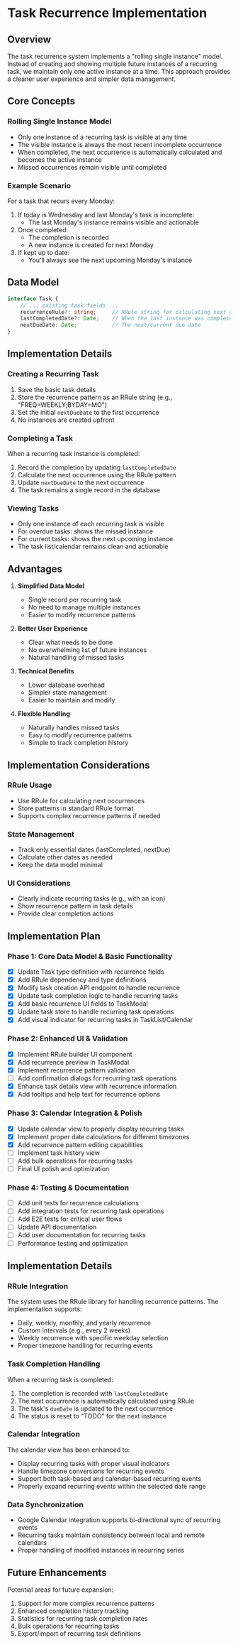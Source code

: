 # Task Recurrence Implementation

## Overview

The task recurrence system implements a "rolling single instance" model. Instead of creating and showing multiple future instances of a recurring task, we maintain only one active instance at a time. This approach provides a cleaner user experience and simpler data management.

## Core Concepts

### Rolling Single Instance Model

- Only one instance of a recurring task is visible at any time
- The visible instance is always the most recent incomplete occurrence
- When completed, the next occurrence is automatically calculated and becomes the active instance
- Missed occurrences remain visible until completed

### Example Scenario

For a task that recurs every Monday:
1. If today is Wednesday and last Monday's task is incomplete:
   - The last Monday's instance remains visible and actionable
2. Once completed:
   - The completion is recorded
   - A new instance is created for next Monday
3. If kept up to date:
   - You'll always see the next upcoming Monday's instance

## Data Model

```typescript
interface Task {
    // ... existing task fields ...
    recurrenceRule?: string;     // RRule string for calculating next occurrence
    lastCompletedDate?: Date;    // When the last instance was completed
    nextDueDate: Date;           // The next/current due date
}
```

## Implementation Details

### Creating a Recurring Task

1. Save the basic task details
2. Store the recurrence pattern as an RRule string (e.g., "FREQ=WEEKLY;BYDAY=MO")
3. Set the initial `nextDueDate` to the first occurrence
4. No instances are created upfront

### Completing a Task

When a recurring task instance is completed:
1. Record the completion by updating `lastCompletedDate`
2. Calculate the next occurrence using the RRule pattern
3. Update `nextDueDate` to the next occurrence
4. The task remains a single record in the database

### Viewing Tasks

- Only one instance of each recurring task is visible
- For overdue tasks: shows the missed instance
- For current tasks: shows the next upcoming instance
- The task list/calendar remains clean and actionable

## Advantages

1. **Simplified Data Model**
   - Single record per recurring task
   - No need to manage multiple instances
   - Easier to modify recurrence patterns

2. **Better User Experience**
   - Clear what needs to be done
   - No overwhelming list of future instances
   - Natural handling of missed tasks

3. **Technical Benefits**
   - Lower database overhead
   - Simpler state management
   - Easier to maintain and modify

4. **Flexible Handling**
   - Naturally handles missed tasks
   - Easy to modify recurrence patterns
   - Simple to track completion history

## Implementation Considerations

### RRule Usage
- Use RRule for calculating next occurrences
- Store patterns in standard RRule format
- Supports complex recurrence patterns if needed

### State Management
- Track only essential dates (lastCompleted, nextDue)
- Calculate other dates as needed
- Keep the data model minimal

### UI Considerations
- Clearly indicate recurring tasks (e.g., with an icon)
- Show recurrence pattern in task details
- Provide clear completion actions

## Implementation Plan

### Phase 1: Core Data Model & Basic Functionality
- [x] Update Task type definition with recurrence fields
- [x] Add RRule dependency and type definitions
- [x] Modify task creation API endpoint to handle recurrence
- [x] Update task completion logic to handle recurring tasks
- [x] Add basic recurrence UI fields to TaskModal
- [x] Update task store to handle recurring task operations
- [x] Add visual indicator for recurring tasks in TaskList/Calendar

### Phase 2: Enhanced UI & Validation
- [x] Implement RRule builder UI component
- [x] Add recurrence preview in TaskModal
- [x] Implement recurrence pattern validation
- [ ] Add confirmation dialogs for recurring task operations
- [x] Enhance task details view with recurrence information
- [x] Add tooltips and help text for recurrence options

### Phase 3: Calendar Integration & Polish
- [x] Update calendar view to properly display recurring tasks
- [x] Implement proper date calculations for different timezones
- [x] Add recurrence pattern editing capabilities
- [ ] Implement task history view
- [ ] Add bulk operations for recurring tasks
- [ ] Final UI polish and optimization

### Phase 4: Testing & Documentation
- [ ] Add unit tests for recurrence calculations
- [ ] Add integration tests for recurring task operations
- [ ] Add E2E tests for critical user flows
- [ ] Update API documentation
- [ ] Add user documentation for recurring tasks
- [ ] Performance testing and optimization

## Implementation Details

### RRule Integration
The system uses the RRule library for handling recurrence patterns. The implementation supports:
- Daily, weekly, monthly, and yearly recurrence
- Custom intervals (e.g., every 2 weeks)
- Weekly recurrence with specific weekday selection
- Proper timezone handling for recurring events

### Task Completion Handling
When a recurring task is completed:
1. The completion is recorded with `lastCompletedDate`
2. The next occurrence is automatically calculated using RRule
3. The task's `dueDate` is updated to the next occurrence
4. The status is reset to "TODO" for the next instance

### Calendar Integration
The calendar view has been enhanced to:
- Display recurring tasks with proper visual indicators
- Handle timezone conversions for recurring events
- Support both task-based and calendar-based recurring events
- Properly expand recurring events within the selected date range

### Data Synchronization
- Google Calendar integration supports bi-directional sync of recurring events
- Recurring tasks maintain consistency between local and remote calendars
- Proper handling of modified instances in recurring series

## Future Enhancements

Potential areas for future expansion:
1. Support for more complex recurrence patterns
2. Enhanced completion history tracking
3. Statistics for recurring task completion rates
4. Bulk operations for recurring tasks
5. Export/import of recurring task definitions 